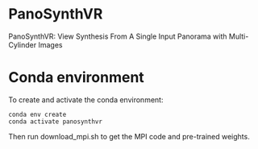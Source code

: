 # PanoSynthVR
PanoSynthVR: View Synthesis From A Single Input Panorama with Multi-Cylinder Images

# Conda environment

To create and activate the conda environment:

    conda env create
    conda activate panosynthvr
    
Then run download_mpi.sh to get the MPI code and pre-trained weights.


